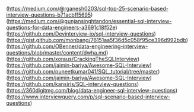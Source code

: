 (https://medium.com/@rganesh0203/sql-top-25-scenario-based-interview-questions-b71acbff5695)
(https://medium.com/@gunjansinghtandon/essential-sql-interview-questions-for-data-engineers-a3691c18f52e)
(https://github.com/Devinterview-io/sql-interview-questions)
(https://gist.github.com/monbang/76151aa5f36d5c058f95ce396d992bdb)
(https://github.com/OBenner/data-engineering-interview-questions/blob/master/content/dwha.md)
(https://github.com/xoraus/CrackingTheSQLInterview)
(https://github.com/jaimin-bariya/Awesome-SQL-Interview)
(https://github.com/puneetkumar041/SQL_tutorial/tree/master)
(https://github.com/jaimin-bariya/Awesome-SQL-Interview)
(https://github.com/kansiris/SQL-interview-questions)
(https://360digitmg.com/blog/data-engineer-sql-interview-questions)
(https://www.interviewquery.com/p/sql-scenario-based-interview-questions)
